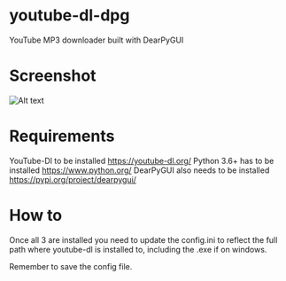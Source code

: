 # youtube-dl-dpg
YouTube MP3 downloader built with DearPyGUI
# Screenshot
![Alt text](https://i.imgur.com/4SlcjCM.png "Optional title")

# Requirements
YouTube-Dl to be installed https://youtube-dl.org/
Python 3.6+ has to be installed https://www.python.org/
DearPyGUI also needs to be installed https://pypi.org/project/dearpygui/

# How to
Once all 3 are installed you need to update the config.ini to reflect the full path where youtube-dl is installed to, including the .exe if on windows.

Remember to save the config file.
